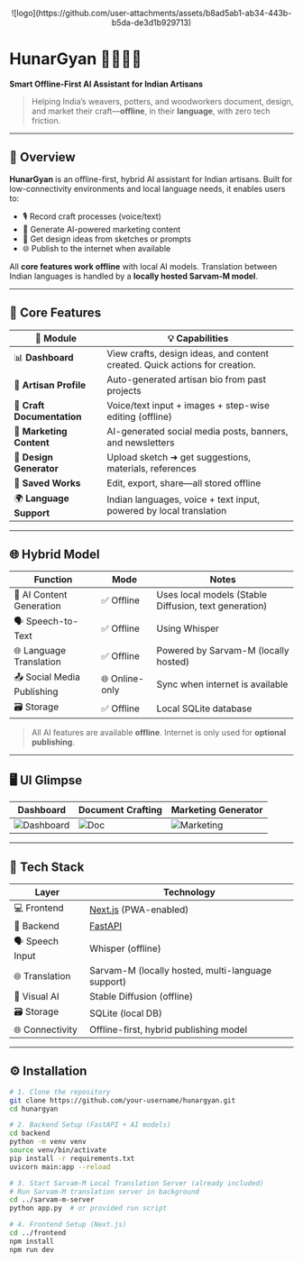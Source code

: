 <p align="center">
  ![logo](https://github.com/user-attachments/assets/b8ad5ab1-ab34-443b-b5da-de3d1b929713)
</p>


# HunarGyan 🎨🤖🇮🇳  
**Smart Offline-First AI Assistant for Indian Artisans**

> Helping India’s weavers, potters, and woodworkers document, design, and market their craft—**offline**, in their **language**, with zero tech friction.

---

## 🌟 Overview

**HunarGyan** is an offline-first, hybrid AI assistant for Indian artisans. Built for low-connectivity environments and local language needs, it enables users to:

- 🎙️ Record craft processes (voice/text)
- 📢 Generate AI-powered marketing content
- 🎨 Get design ideas from sketches or prompts
- 🌐 Publish to the internet when available

All **core features work offline** with local AI models. Translation between Indian languages is handled by a **locally hosted Sarvam-M model**.

---

## 🔑 Core Features

| 🧱 Module | 💡 Capabilities |
|----------|----------------|
| 📊 **Dashboard** | View crafts, design ideas, and content created. Quick actions for creation. |
| 👤 **Artisan Profile** | Auto-generated artisan bio from past projects |
| 📄 **Craft Documentation** | Voice/text input + images + step-wise editing (offline) |
| 📢 **Marketing Content** | AI-generated social media posts, banners, and newsletters |
| 🎨 **Design Generator** | Upload sketch ➜ get suggestions, materials, references |
| 💾 **Saved Works** | Edit, export, share—all stored offline |
| 🌍 **Language Support** | Indian languages, voice + text input, powered by local translation |

---

## 🌐 Hybrid Model

| Function | Mode | Notes |
|----------|------|-------|
| 🧠 AI Content Generation | ✅ Offline | Uses local models (Stable Diffusion, text generation) |
| 🗣️ Speech-to-Text | ✅ Offline | Using Whisper |
| 🌐 Language Translation | ✅ Offline | Powered by Sarvam-M (locally hosted) |
| 📤 Social Media Publishing | 🌐 Online-only | Sync when internet is available |
| 🗃️ Storage | ✅ Offline | Local SQLite database |

> All AI features are available **offline**. Internet is only used for **optional publishing**.

---

## 🖥️ UI Glimpse

| Dashboard | Document Crafting | Marketing Generator |
|----------|-------------------|---------------------|
| ![Dashboard](https://via.placeholder.com/250x150?text=Dashboard) | ![Doc](https://via.placeholder.com/250x150?text=Craft+Document) | ![Marketing](https://via.placeholder.com/250x150?text=Marketing+Content) |

---

## 🧰 Tech Stack

| Layer | Technology |
|-------|------------|
| 💻 Frontend | [Next.js](https://nextjs.org/) (PWA-enabled) |
| 🔧 Backend | [FastAPI](https://fastapi.tiangolo.com/) |
| 🗣️ Speech Input | Whisper (offline) |
| 🌐 Translation | Sarvam-M (locally hosted, multi-language support) |
| 🎨 Visual AI | Stable Diffusion (offline) |
| 🗃️ Storage | SQLite (local DB) |
| 🌐 Connectivity | Offline-first, hybrid publishing model |

---

## ⚙️ Installation

```bash
# 1. Clone the repository
git clone https://github.com/your-username/hunargyan.git
cd hunargyan

# 2. Backend Setup (FastAPI + AI models)
cd backend
python -m venv venv
source venv/bin/activate
pip install -r requirements.txt
uvicorn main:app --reload

# 3. Start Sarvam-M Local Translation Server (already included)
# Run Sarvam-M translation server in background
cd ../sarvam-m-server
python app.py  # or provided run script

# 4. Frontend Setup (Next.js)
cd ../frontend
npm install
npm run dev
